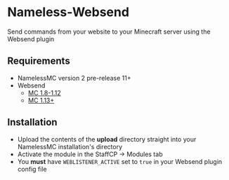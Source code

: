 # Nameless-Websend
Send commands from your website to your Minecraft server using the Websend plugin

## Requirements
- NamelessMC version 2 pre-release 11+
- Websend
    - [MC 1.8-1.12](https://dev.bukkit.org/projects/websend)
    - [MC 1.13+](https://github.com/samerton/Websend/releases/tag/v2.5.11)

## Installation
- Upload the contents of the **upload** directory straight into your NamelessMC installation's directory
- Activate the module in the StaffCP -> Modules tab
- You **must** have `WEBLISTENER_ACTIVE` set to `true` in your Websend plugin config file
